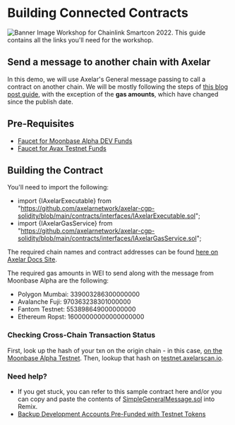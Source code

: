 # Building Connected Contracts
![Banner Image](https://i.ibb.co/bJ3xhm3/20220926-Chainlink-Smart-Con-Workshop-EXTERNAL.png)
Workshop for Chainlink Smartcon 2022. This guide contains all the links you'll need for the workshop. 

## Send a message to another chain with Axelar
In this demo, we will use Axelar's General message passing to call a contract on another chain. We will be mostly following the steps of [this blog post guide](https://moonbeam.network/blog/connected-contracts-axelar/), with the exception of the **gas amounts**, which have changed since the publish date. 

## Pre-Requisites
- [Faucet for Moonbase Alpha DEV Funds](https://apps.moonbeam.network/moonbase-alpha/faucet/)
- [Faucet for Avax Testnet Funds](https://faucet.avax.network/)

## Building the Contract
You'll need to import the following: 
* import {IAxelarExecutable} from "https://github.com/axelarnetwork/axelar-cgp-solidity/blob/main/contracts/interfaces/IAxelarExecutable.sol";
* import {IAxelarGasService} from "https://github.com/axelarnetwork/axelar-cgp-solidity/blob/main/contracts/interfaces/IAxelarGasService.sol";


The required chain names and contract addresses can be found [here on Axelar Docs Site](https://docs.axelar.dev/dev/build/contract-addresses/testnet).



The required gas amounts in WEI to send along with the message from Moonbase Alpha are the following: 
- Polygon Mumbai: 339003286300000000
- Avalanche Fuji: 970363238301000000
- Fantom Testnet: 553898649000000000
- Ethereum Ropst: 16000000000000000000


### Checking Cross-Chain Transaction Status
First, look up the hash of your txn on the origin chain - in this case, [on the Moonbase Alpha Testnet](https://moonbase.moonscan.io/). Then, lookup that hash on [testnet.axelarscan.io](https://testnet.axelarscan.io/). 

### Need help?
- If you get stuck, you can refer to this sample contract here and/or you can copy and paste the contents of [SimpleGeneralMessage.sol](https://gist.github.com/jboetticher/0188244031df80e9b180568e30bfa7a5) into Remix.
- [Backup Development Accounts Pre-Funded with Testnet Tokens](https://docs.moonbeam.network/builders/get-started/networks/moonbeam-dev/#pre-funded-development-accounts)
